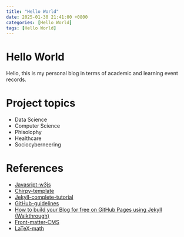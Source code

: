 ```yaml
---
title: "Hello World"
date: 2025-01-30 21:41:00 +0800
categories: [Hello World]
tags: [Hello World]
---
```


# Hello World
Hello, this is my personal blog in terms of academic and learning event records.

# Project topics 
- Data Science
- Computer Science
- Phisolophy
- Healthcare
- Sociocyberneering


# References
- [Javasript-w3js](https://www.w3schools.com/w3js/default.asp)
- [Chirpy-template](https://github.com/cotes2020)
- [Jekyll-complete-tutorial](https://jekyllrb.com/docs/step-by-step/10-deployment/)
- [GitHub-guidelines](https://docs.github.com/en/pages)
- [How to build your Blog for free on GitHub Pages using Jekyll (Walkthrough)](https://www.youtube.com/watch?v=m1RYsmOMPLs)
- [Front-matter-CMS](https://frontmatter.codes/)
- [LaTeX-math](https://www.overleaf.com/learn/latex/Mathematical_expressions)